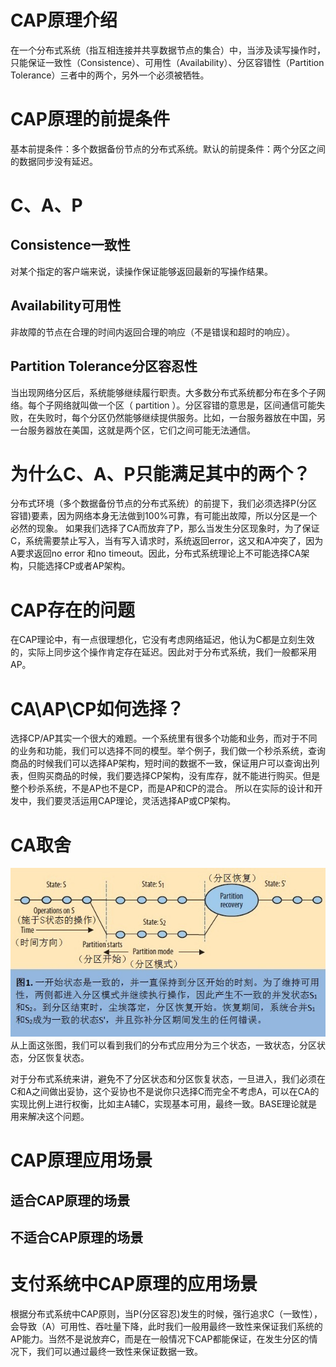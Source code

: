 # CAP原理介绍
在一个分布式系统（指互相连接并共享数据节点的集合）中，当涉及读写操作时，只能保证一致性（Consistence）、可用性（Availability）、分区容错性（Partition Tolerance）三者中的两个，另外一个必须被牺牲。
# CAP原理的前提条件
基本前提条件：多个数据备份节点的分布式系统。默认的前提条件：两个分区之间的数据同步没有延迟。
# C、A、P
## Consistence一致性
对某个指定的客户端来说，读操作保证能够返回最新的写操作结果。
## Availability可用性
非故障的节点在合理的时间内返回合理的响应（不是错误和超时的响应）。
## Partition Tolerance分区容忍性
当出现网络分区后，系统能够继续履行职责。大多数分布式系统都分布在多个子网络。每个子网络就叫做一个区（ partition ）。分区容错的意思是，区间通信可能失
败，在失败时，每个分区仍然能够继续提供服务。比如，一台服务器放在中国，另一台服务器放在美国，这就是两个区，它们之间可能无法通信。
# 为什么C、A、P只能满足其中的两个？
分布式环境（多个数据备份节点的分布式系统）的前提下，我们必须选择P(分区容错)要素，因为网络本身无法做到100%可靠，有可能出故障，所以分区是一个必然的现象。
如果我们选择了CA而放弃了P，那么当发生分区现象时，为了保证C，系统需要禁止写入，当有写入请求时，系统返回error，这又和A冲突了，因为A要求返回no error 和no timeout。因此，分布式系统理论上不可能选择CA架构，只能选择CP或者AP架构。
# CAP存在的问题
在CAP理论中，有一点很理想化，它没有考虑网络延迟，他认为C都是立刻生效的，实际上同步这个操作肯定存在延迟。因此对于分布式系统，我们一般都采用AP。
# CA\AP\CP如何选择？
选择CP/AP其实一个很大的难题。一个系统里有很多个功能和业务，而对于不同的业务和功能，我们可以选择不同的模型。举个例子，我们做一个秒杀系统，查询商品的时候我们可以选择AP架构，短时间的数据不一致，保证用户可以查询出列表，但购买商品的时候，我们要选择CP架构，没有库存，就不能进行购买。但是整个秒杀系统，不是AP也不是CP，而是AP和CP的混合。
所以在实际的设计和开发中，我们要灵活运用CAP理论，灵活选择AP或CP架构。

# CA取舍
![网络分区时的状态](https://github.com/fujianye/DailyGain/blob/master/CAP%E5%8E%9F%E7%90%86%E5%88%86%E5%8C%BA%E6%A8%A1%E5%BC%8F.png '描述信息')
从上面这张图，我们可以看到我们的分布式应用分为三个状态，一致状态，分区状态，分区恢复状态。

对于分布式系统来讲，避免不了分区状态和分区恢复状态，一旦进入，我们必须在C和A之间做出妥协，这个妥协也不是说你只选择C而完全不考虑A，可以在CA的实现比例上进行权衡，比如主A辅C，实现基本可用，最终一致。BASE理论就是用来解决这个问题。


# CAP原理应用场景
## 适合CAP原理的场景

## 不适合CAP原理的场景

# 支付系统中CAP原理的应用场景



根据分布式系统中CAP原则，当P(分区容忍)发生的时候，强行追求C（一致性），会导致（A）可用性、吞吐量下降，此时我们一般用最终一致性来保证我们系统的AP能力。当然不是说放弃C，而是在一般情况下CAP都能保证，在发生分区的情况下，我们可以通过最终一致性来保证数据一致。
